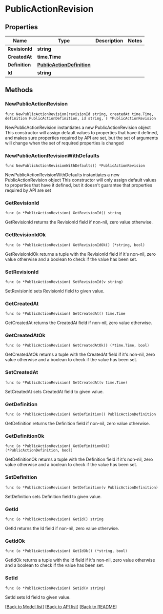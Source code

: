 # PublicActionRevision

## Properties

Name | Type | Description | Notes
------------ | ------------- | ------------- | -------------
**RevisionId** | **string** |  | 
**CreatedAt** | **time.Time** |  | 
**Definition** | [**PublicActionDefinition**](PublicActionDefinition.md) |  | 
**Id** | **string** |  | 

## Methods

### NewPublicActionRevision

`func NewPublicActionRevision(revisionId string, createdAt time.Time, definition PublicActionDefinition, id string, ) *PublicActionRevision`

NewPublicActionRevision instantiates a new PublicActionRevision object
This constructor will assign default values to properties that have it defined,
and makes sure properties required by API are set, but the set of arguments
will change when the set of required properties is changed

### NewPublicActionRevisionWithDefaults

`func NewPublicActionRevisionWithDefaults() *PublicActionRevision`

NewPublicActionRevisionWithDefaults instantiates a new PublicActionRevision object
This constructor will only assign default values to properties that have it defined,
but it doesn't guarantee that properties required by API are set

### GetRevisionId

`func (o *PublicActionRevision) GetRevisionId() string`

GetRevisionId returns the RevisionId field if non-nil, zero value otherwise.

### GetRevisionIdOk

`func (o *PublicActionRevision) GetRevisionIdOk() (*string, bool)`

GetRevisionIdOk returns a tuple with the RevisionId field if it's non-nil, zero value otherwise
and a boolean to check if the value has been set.

### SetRevisionId

`func (o *PublicActionRevision) SetRevisionId(v string)`

SetRevisionId sets RevisionId field to given value.


### GetCreatedAt

`func (o *PublicActionRevision) GetCreatedAt() time.Time`

GetCreatedAt returns the CreatedAt field if non-nil, zero value otherwise.

### GetCreatedAtOk

`func (o *PublicActionRevision) GetCreatedAtOk() (*time.Time, bool)`

GetCreatedAtOk returns a tuple with the CreatedAt field if it's non-nil, zero value otherwise
and a boolean to check if the value has been set.

### SetCreatedAt

`func (o *PublicActionRevision) SetCreatedAt(v time.Time)`

SetCreatedAt sets CreatedAt field to given value.


### GetDefinition

`func (o *PublicActionRevision) GetDefinition() PublicActionDefinition`

GetDefinition returns the Definition field if non-nil, zero value otherwise.

### GetDefinitionOk

`func (o *PublicActionRevision) GetDefinitionOk() (*PublicActionDefinition, bool)`

GetDefinitionOk returns a tuple with the Definition field if it's non-nil, zero value otherwise
and a boolean to check if the value has been set.

### SetDefinition

`func (o *PublicActionRevision) SetDefinition(v PublicActionDefinition)`

SetDefinition sets Definition field to given value.


### GetId

`func (o *PublicActionRevision) GetId() string`

GetId returns the Id field if non-nil, zero value otherwise.

### GetIdOk

`func (o *PublicActionRevision) GetIdOk() (*string, bool)`

GetIdOk returns a tuple with the Id field if it's non-nil, zero value otherwise
and a boolean to check if the value has been set.

### SetId

`func (o *PublicActionRevision) SetId(v string)`

SetId sets Id field to given value.



[[Back to Model list]](../README.md#documentation-for-models) [[Back to API list]](../README.md#documentation-for-api-endpoints) [[Back to README]](../README.md)


